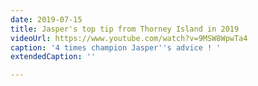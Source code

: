 ```yaml
---
date: 2019-07-15
title: Jasper's top tip from Thorney Island in 2019
videoUrl: https://www.youtube.com/watch?v=9MSW8WpwTa4
caption: '4 times champion Jasper''s advice ! '
extendedCaption: ''

---
```

